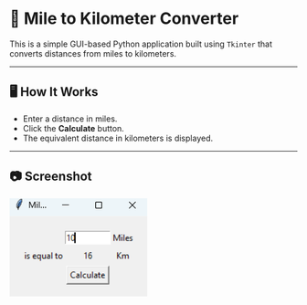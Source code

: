 # 📏 Mile to Kilometer Converter

This is a simple GUI-based Python application built using `Tkinter` that converts distances from miles to kilometers.

---

## 🖥️ How It Works

- Enter a distance in miles.
- Click the **Calculate** button.
- The equivalent distance in kilometers is displayed.

---

## 📷 Screenshot

![App Screenshot](screenshot.png)
